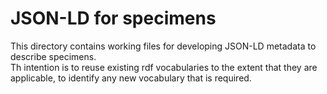 # JSON-LD for specimens

This directory contains working files for developing JSON-LD metadata to describe specimens.  
Th intention is to reuse existing rdf vocabularies to the extent that they are applicable, to identify any new vocabulary that is required.
